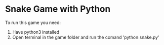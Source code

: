 # Snake Game with Python

To run this game you need:
  1. Have python3 installed
  2. Open terminal in the game folder and run the comand 'python snake.py'
